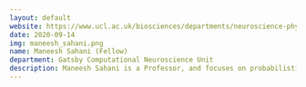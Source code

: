 ```yaml
---
layout: default
website: https://www.ucl.ac.uk/biosciences/departments/neuroscience-physiology-pharmacology/neuroscience-phd/supervisors/neuroscience-maneesh
date: 2020-09-14
img: maneesh_sahani.png
name: Maneesh Sahani (Fellow)
department: Gatsby Computational Neuroscience Unit
description: Maneesh Sahani is a Professor, and focuses on probabilistic inference and learning in natural and machine settings. His research interests include flexible approximate inference in graphical models, structured gaussian-process models and dynamical systems, neural implementations of probabilistic computation, and models of complex behaviour. He was in the Programme committee for N(eur)IPS (04, 06) and Cosyne (07), workshops chair for CNS (99-03) and N(eur)IPS (08), and programme chair (09) and general chair (10) for Cosyne. He is in editorial boards for Neural Computation, and Network and Frontiers. His advisory/review panels include Germany, the Netherlands, Israel, Japan and the USA. He is Lead advisory panel member for Babylon Health. Currently, he supervises 7 PhD students and 4 postdoctoral fellows. His funding includes the Gatsby Foundation, Simons Foundation, NIH, DARPA, BBSRC and the Wellcome Trust. He has collaborations with Stanford, Princeton, ENS, Champalimaud Centre and Hebrew University.
---
```

